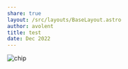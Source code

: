 ```yaml
---
share: true
layout: /src/layouts/BaseLayout.astro
author: avolent
title: test
date: Dec 2022
---
```


![chip](../public/images/tools/chip.jpg)



